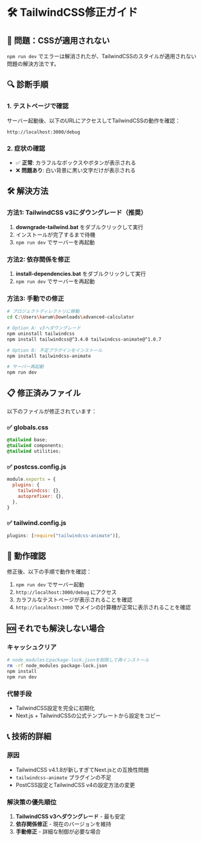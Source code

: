 # 🛠️ TailwindCSS修正ガイド

## 🚨 問題：CSSが適用されない

`npm run dev` でエラーは解消されたが、TailwindCSSのスタイルが適用されない問題の解決方法です。

## 🔍 診断手順

### 1. テストページで確認
サーバー起動後、以下のURLにアクセスしてTailwindCSSの動作を確認：
```
http://localhost:3000/debug
```

### 2. 症状の確認
- ✅ **正常**: カラフルなボックスやボタンが表示される
- ❌ **問題あり**: 白い背景に黒い文字だけが表示される

## 🛠️ 解決方法

### 方法1: TailwindCSS v3にダウングレード（推奨）

1. **downgrade-tailwind.bat** をダブルクリックして実行
2. インストールが完了するまで待機
3. `npm run dev` でサーバーを再起動

### 方法2: 依存関係を修正

1. **install-dependencies.bat** をダブルクリックして実行
2. `npm run dev` でサーバーを再起動

### 方法3: 手動での修正

```bash
# プロジェクトディレクトリに移動
cd C:\Users\karum\Downloads\advanced-calculator

# Option A: v3へダウングレード
npm uninstall tailwindcss
npm install tailwindcss@^3.4.0 tailwindcss-animate@^1.0.7

# Option B: 不足プラグインをインストール
npm install tailwindcss-animate

# サーバー再起動
npm run dev
```

## 📋 修正済みファイル

以下のファイルが修正されています：

### ✅ globals.css
```css
@tailwind base;
@tailwind components;  
@tailwind utilities;
```

### ✅ postcss.config.js
```javascript
module.exports = {
  plugins: {
    tailwindcss: {},
    autoprefixer: {},
  },
}
```

### ✅ tailwind.config.js
```javascript
plugins: [require("tailwindcss-animate")],
```

## 🎯 動作確認

修正後、以下の手順で動作を確認：

1. `npm run dev` でサーバー起動
2. `http://localhost:3000/debug` にアクセス
3. カラフルなテストページが表示されることを確認
4. `http://localhost:3000` でメインの計算機が正常に表示されることを確認

## 🆘 それでも解決しない場合

### キャッシュクリア
```bash
# node_modulesとpackage-lock.jsonを削除して再インストール
rm -rf node_modules package-lock.json
npm install
npm run dev
```

### 代替手段
- TailwindCSS設定を完全に初期化
- Next.js + TailwindCSSの公式テンプレートから設定をコピー

## 📞 技術的詳細

### 原因
- TailwindCSS v4.1.8が新しすぎてNext.jsとの互換性問題
- `tailwindcss-animate` プラグインの不足
- PostCSS設定とTailwindCSS v4の設定方法の変更

### 解決策の優先順位
1. **TailwindCSS v3へダウングレード** - 最も安定
2. **依存関係修正** - 現在のバージョンを維持
3. **手動修正** - 詳細な制御が必要な場合
